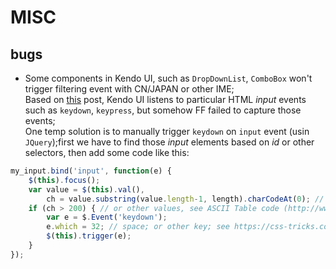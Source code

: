 # MISC

bugs
----------
* Some components in Kendo UI, such as `DropDownList`, `ComboBox` won't trigger filtering event with CN/JAPAN or other IME;  
Based on [this](http://www.telerik.com/forums/chinese-input-method-bug-in-firefox) post, Kendo UI listens to particular HTML *input* events such as `keydown`, `keypress`, but somehow FF failed to capture those events;  
One temp solution is to manually trigger `keydown` on `input` event (usin `JQuery`);first we have to find those *input* elements based on *id* or other selectors, then add some code like this:  
```javascript
my_input.bind('input', function(e) {
    $(this).focus();
    var value = $(this).val(),
        ch = value.substring(value.length-1, length).charCodeAt(0); // 
    if (ch > 200) { // or other values, see ASCII Table code (http://www.asciitable.com/)
        var e = $.Event('keydown');
        e.which = 32; // space; or other key; see https://css-tricks.com/snippets/javascript/javascript-keycodes/
        $(this).trigger(e);
    }
});
```
